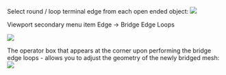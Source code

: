 
Select round / loop terminal edge from each open ended object:
![](https://i.imgur.com/L2TJ3ZU.png)

Viewport secondary menu item Edge -> Bridge Edge Loops

![](https://i.imgur.com/Gr8sZK8.png)

The operator box that appears at the corner upon performing the bridge edge loops - allows you to adjust the geometry of the newly bridged mesh:
![](https://i.imgur.com/VJoCYhK.png)
